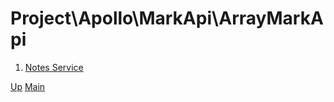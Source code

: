 # Project\Apollo\MarkApi\ArrayMarkApi

1. [Notes Service](001_notes_service.md)

[Up](../index.md)
[Main](../../../../../index.md)
